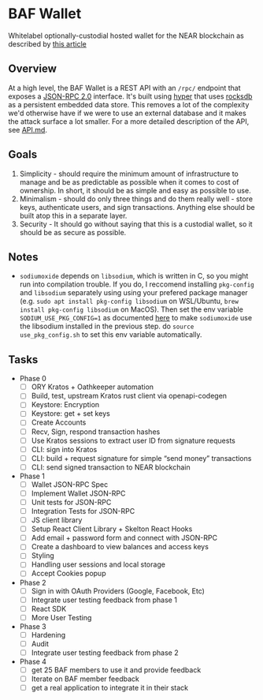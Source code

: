 # BAF Wallet

Whitelabel optionally-custodial hosted wallet for the NEAR blockchain as described by [this article](https://medium.com/nearprotocol/on-usability-of-blockchain-applications-398963798ab3)


## Overview

At a high level, the BAF Wallet is a REST API with an `/rpc/` endpoint that exposes a [JSON-RPC 2.0](https://www.jsonrpc.org/specification) interface. It's built using [hyper](https://hyper.rs/guides/server/hello-world/) that uses [rocksdb](https://github.com/rust-rocksdb/rust-rocksdb) as a persistent embedded data store. This removes a lot of the complexity we'd otherwise have if we were to use an external database and it makes the attack surface a lot smaller. For a more detailed description of the API, see [API.md](./API.md).

## Goals

1. Simplicity - should require the minimum amount of infrastructure to manage and be as predictable as possible when it comes to cost of ownership. In short, it should be as simple and easy as possible to use.
2. Minimalism - should do only three things and do them really well - store keys, authenticate users, and sign transactions. Anything else should be built atop this in a separate layer.
3. Security - It should go without saying that this is a custodial wallet, so it should be as secure as possible.

## Notes

* `sodiumoxide` depends on `libsodium`, which is written in C, so you might run into compilation trouble. If you do, I reccomend installing `pkg-config` and `libsodium` separately using using your prefered package manager (e.g. `sudo apt install pkg-config libsodium` on WSL/Ubuntu, `brew install pkg-config libsodium` on MacOS). Then set the env variable `SODIUM_USE_PKG_CONFIG=1` as documented [here](https://github.com/sodiumoxide/sodiumoxide#extended-usage) to make `sodiumoxide` use the libsodium installed in the previous step.
 do `source use_pkg_config.sh` to set this env variable automatically.

## Tasks

- Phase 0
    - [ ]  ORY Kratos + Oathkeeper automation
    - [ ]  Build, test, upstream Kratos rust client via openapi-codegen
    - [ ]  Keystore: Encryption
    - [ ]  Keystore: get + set keys
    - [ ]  Create Accounts
    - [ ]  Recv, Sign, respond transaction hashes
    - [ ]  Use Kratos sessions to extract user ID from signature requests
    - [ ]  CLI: sign into Kratos
    - [ ]  CLI: build + request signature for simple “send money” transactions
    - [ ]  CLI: send signed transaction to NEAR blockchain
- Phase 1
    - [ ]  Wallet JSON-RPC Spec
    - [ ]  Implement Wallet JSON-RPC
    - [ ]  Unit tests for JSON-RPC
    - [ ]  Integration Tests for JSON-RPC
    - [ ]  JS client library
    - [ ]  Setup React Client Library + Skelton React Hooks
    - [ ]  Add email + password form and connect with JSON-RPC
    - [ ]  Create a dashboard to view balances and access keys
    - [ ]  Styling
    - [ ]  Handling user sessions and local storage
    - [ ]  Accept Cookies popup 
- Phase 2
    - [ ]  Sign in with OAuth Providers (Google, Facebook, Etc)
    - [ ]  Integrate user testing feedback from phase 1
    - [ ]  React SDK
    - [ ]  More User Testing
- Phase 3
    - [ ] Hardening
    - [ ] Audit
    - [ ] Integrate user testing feedback from phase 2
- Phase 4
    - [ ] get 25 BAF members to use it and provide feedback
    - [ ] Iterate on BAF member feedback
    - [ ] get a real application to integrate it in their stack
